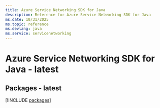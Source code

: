 ```yaml
---
title: Azure Service Networking SDK for Java
description: Reference for Azure Service Networking SDK for Java
ms.date: 10/31/2025
ms.topic: reference
ms.devlang: java
ms.service: servicenetworking
---
```

# Azure Service Networking SDK for Java - latest
## Packages - latest
[!INCLUDE [packages](service-networking-index.md)]